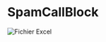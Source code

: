 # SpamCallBlock

![Fichier Excel](https://yncrea-my.sharepoint.com/:x:/g/personal/emile_mongenet_hei_yncrea_fr/EUKaWpjUDVNJhs-tIZPMQrEB90XRqEfp3ZYZxv0d63DBRw?e=eagyEj)
